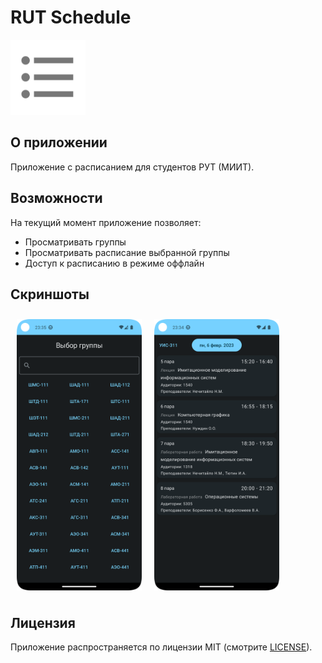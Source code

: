 # RUT Schedule

<img alt="Logo" src="app/src/main/ic_launcher-playstore.png" width="120"/>

## О приложении
Приложение с расписанием для студентов РУТ (МИИТ).

## Возможности
На текущий момент приложение позволяет:
- Просматривать группы
- Просматривать расписание выбранной группы
- Доступ к расписанию в режиме оффлайн

## Скриншоты
[<img src="readme/groupsView.png" align="left" width="200" hspace="10" vspace="10">](readme/groupsView.png)
[<img src="readme/scheduleView.png" align="center" width="200" hspace="10" vspace="10">](readme/scheduleView.png)

## Лицензия
Приложение распространяется по лицензии MIT (смотрите [LICENSE](LICENSE)).